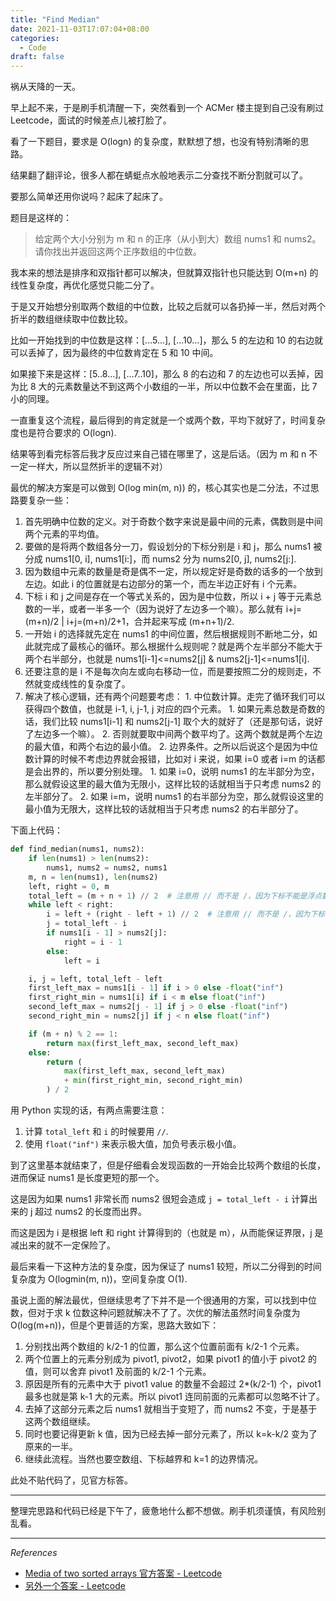 ```yaml
---
title: "Find Median"
date: 2021-11-03T17:07:04+08:00
categories:
  - Code
draft: false
---
```


祸从天降的一天。

早上起不来，于是刷手机清醒一下，突然看到一个 ACMer 楼主提到自己没有刷过 Leetcode，面试的时候差点儿被打脸了。

看了一下题目，要求是 O(logn) 的复杂度，默默想了想，也没有特别清晰的思路。

结果翻了翻评论，很多人都在蜻蜓点水般地表示二分查找不断分割就可以了。

要那么简单还用你说吗？起床了起床了。

题目是这样的：

> 给定两个大小分别为 m 和 n 的正序（从小到大）数组 nums1 和 nums2。请你找出并返回这两个正序数组的中位数。

我本来的想法是排序和双指针都可以解决，但就算双指针也只能达到 O(m+n) 的线性复杂度，再优化感觉只能二分了。

于是又开始想分别取两个数组的中位数，比较之后就可以各扔掉一半，然后对两个折半的数组继续取中位数比较。

比如一开始找到的中位数是这样：[...5...], [...10...]，那么 5 的左边和 10 的右边就可以丢掉了，因为最终的中位数肯定在 5 和 10 中间。

如果接下来是这样：[5..8...], [...7..10]，那么 8 的右边和 7 的左边也可以丢掉，因为比 8 大的元素数量达不到这两个小数组的一半，所以中位数不会在里面，比 7 小的同理。

一直重复这个流程，最后得到的肯定就是一个或两个数，平均下就好了，时间复杂度也是符合要求的 O(logn).

结果等到看完标答后我才反应过来自己错在哪里了，这是后话。（因为 m 和 n 不一定一样大，所以显然折半的逻辑不对）

最优的解决方案是可以做到 O(log min(m, n)) 的，核心其实也是二分法，不过思路要复杂一些：

1. 首先明确中位数的定义。对于奇数个数字来说是最中间的元素，偶数则是中间两个元素的平均值。
2. 要做的是将两个数组各分一刀，假设划分的下标分别是 i 和 j，那么 nums1 被分成 nums1[0, i], nums1[i:]，而 nums2 分为 nums2[0, j], nums2[j:].
3. 因为数组中元素的数量是奇是偶不一定，所以规定好是奇数的话多的一个放到左边。如此 i 的位置就是右边部分的第一个，而左半边正好有 i 个元素。
4. 下标 i 和 j 之间是存在一个等式关系的，因为是中位数，所以 i + j 等于元素总数的一半，或者一半多一个（因为说好了左边多一个嘛）。那么就有 i+j=(m+n)/2 | i+j=(m+n)/2+1，合并起来写成 (m+n+1)/2.
5. 一开始 i 的选择就先定在 nums1 的中间位置，然后根据规则不断地二分，如此就完成了最核心的循环。那么根据什么规则呢？就是两个左半部分不能大于两个右半部分，也就是 nums1[i-1]<=nums2[j] & nums2[j-1]<=nums1[i].
6. 还要注意的是 i 不是每次向左或向右移动一位，而是要按照二分的规则走，不然就变成线性的复杂度了。
7. 解决了核心逻辑，还有两个问题要考虑：
        1. 中位数计算。走完了循环我们可以获得四个数值，也就是 i-1, i, j-1, j 对应的四个元素。
               1. 如果元素总数是奇数的话，我们比较 nums1[i-1] 和 nums2[j-1] 取个大的就好了（还是那句话，说好了左边多一个嘛）。
               2. 否则就要取中间两个数平均了。这两个数就是两个左边的最大值，和两个右边的最小值。
        2. 边界条件。之所以后说这个是因为中位数计算的时候不考虑边界就会报错，比如对 i 来说，如果 i=0 或者 i=m 的话都是会出界的，所以要分别处理。
               1. 如果 i=0，说明 nums1 的左半部分为空，那么就假设这里的最大值为无限小，这样比较的话就相当于只考虑 nums2 的左半部分了。
               2. 如果 i=m，说明 nums1 的右半部分为空，那么就假设这里的最小值为无限大，这样比较的话就相当于只考虑 nums2 的右半部分了。

下面上代码：

```python
def find_median(nums1, nums2):
    if len(nums1) > len(nums2):
        nums1, nums2 = nums2, nums1
    m, n = len(nums1), len(nums2)
    left, right = 0, m
    total_left = (m + n + 1) // 2  # 注意用 // 而不是 /，因为下标不能是浮点数
    while left < right:
        i = left + (right - left + 1) // 2  # 注意用 // 而不是 /，因为下标不能是浮点数
        j = total_left - i
        if nums1[i - 1] > nums2[j]:
            right = i - 1
        else:
            left = i

    i, j = left, total_left - left
    first_left_max = nums1[i - 1] if i > 0 else -float("inf")
    first_right_min = nums1[i] if i < m else float("inf")
    second_left_max = nums2[j - 1] if j > 0 else -float("inf")
    second_right_min = nums2[j] if j < n else float("inf")

    if (m + n) % 2 == 1:
        return max(first_left_max, second_left_max)
    else:
        return (
            max(first_left_max, second_left_max)
            + min(first_right_min, second_right_min)
        ) / 2

```

用 Python 实现的话，有两点需要注意：

1. 计算 `total_left` 和 `i` 的时候要用 `//`.
2. 使用 `float("inf")` 来表示极大值，加负号表示极小值。

到了这里基本就结束了，但是仔细看会发现函数的一开始会比较两个数组的长度，进而保证 nums1 是长度更短的那一个。

这是因为如果 nums1 非常长而 nums2 很短会造成 `j = total_left - i` 计算出来的 j 超过 nums2 的长度而出界。

而这是因为 i 是根据 left 和 right 计算得到的（也就是 m），从而能保证界限，j 是减出来的就不一定保险了。

最后来看一下这种方法的复杂度，因为保证了 nums1 较短，所以二分得到的时间复杂度为 O(logmin(m, n))，空间复杂度 O(1).

虽说上面的解法最优，但继续思考了下并不是一个很通用的方案，可以找到中位数，但对于求 k 位数这种问题就解决不了了。次优的解法虽然时间复杂度为 O(log(m+n))，但是个更普适的方案，思路大致如下：

1. 分别找出两个数组的 k/2-1 的位置，那么这个位置前面有 k/2-1 个元素。
2. 两个位置上的元素分别成为 pivot1, pivot2，如果 pivot1 的值小于 pivot2 的值，则可以舍弃 pivot1 及前面的 k/2-1 个元素。
3. 原因是所有的元素中大于 pivot1 value 的数量不会超过 2*(k/2-1) 个，pivot1 最多也就是第 k-1 大的元素。所以 pivot1 连同前面的元素都可以忽略不计了。
4. 去掉了这部分元素之后 nums1 就相当于变短了，而 nums2 不变，于是基于这两个数组继续。
5. 同时也要记得更新 k 值，因为已经去掉一部分元素了，所以 k=k-k/2 变为了原来的一半。
6. 继续此流程。当然也要空数组、下标越界和 k=1 的边界情况。

此处不贴代码了，见官方标答。

---

整理完思路和代码已经是下午了，疲惫地什么都不想做。刷手机须谨慎，有风险别乱看。

---

*References*

- [Media of two sorted arrays 官方答案 - Leetcode](https://leetcode-cn.com/problems/median-of-two-sorted-arrays/solution/xun-zhao-liang-ge-you-xu-shu-zu-de-zhong-wei-s-114/)
- [另外一个答案 - Leetcode](https://leetcode-cn.com/problems/median-of-two-sorted-arrays/solution/he-bing-yi-hou-zhao-gui-bing-guo-cheng-zhong-zhao-/)
